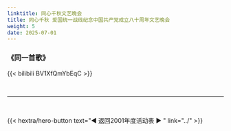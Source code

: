 ```yaml
---
linktitle: 同心千秋文艺晚会
title: 同心千秋 爱国统一战线纪念中国共产党成立八十周年文艺晚会
weight: 5
date: 2025-07-01
---
```


### 《同一首歌》

{{< bilibili BV1XfQmYbEqC >}}

<br>
<hr>
<br>

{{< hextra/hero-button text="◀ 返回2001年度活动表 ▶ " link="../" >}}